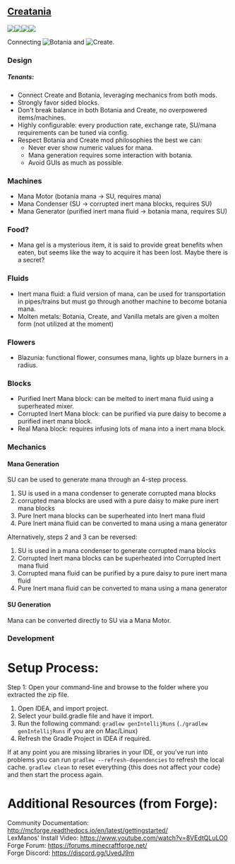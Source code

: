 
[Creatania](https://www.curseforge.com/minecraft/mc-mods/creatania)
-------------------------------------------
![](https://cf.way2muchnoise.eu/title/825000.svg)![](https://img.shields.io/badge/environment-both-4caf50?style=flat-square)![]( https://img.shields.io/badge/mod%20loader-forge-1976d2?style=flat-square)![](https://cf.way2muchnoise.eu/versions/825000.svg)


Connecting ![Botania](https://cf.way2muchnoise.eu/title/225643.svg) and ![Create](https://cf.way2muchnoise.eu/title/328085.svg).

### Design

##### Tenants:

- Connect Create and Botania, leveraging mechanics from both mods.
- Strongly favor sided blocks.
- Don't break balance in both Botania and Create, no overpowered items/machines.
- Highly configurable: every production rate, exchange rate, SU/mana requirements can be tuned via config.
- Respect Botania and Create mod philosophies the best we can:
  - Never ever show numeric values for mana.
  - Mana generation requires some interaction with botania.
  - Avoid GUIs as much as possible.

### Machines

- Mana Motor (botania mana -> SU, requires mana)
- Mana Condenser (SU -> corrupted inert mana blocks, requires SU)
- Mana Generator (purified inert mana fluid -> botania mana, requires SU)

### Food?

- Mana gel is a mysterious item, it is said to provide great benefits when eaten, but seems like the way to acquire it has been lost. Maybe there is a secret?  

### Fluids

- Inert mana fluid: a fluid version of mana, can be used for transportation in pipes/trains but must go through another machine to become botania mana.
- Molten metals: Botania, Create, and Vanilla metals are given a molten form (not utilized at the moment)

### Flowers

- Blazunia: functional flower, consumes mana, lights up blaze burners in a radius.

### Blocks

- Purified Inert Mana block: can be melted to inert mana fluid using a superheated mixer.
- Corrupted Inert Mana block: can be purified via pure daisy to become a purified inert mana block.
- Real Mana block: requires infusing lots of mana into a inert mana block.

### Mechanics

#### Mana Generation

SU can be used to generate mana through an 4-step process.

1. SU is used in a mana condenser to generate corrupted mana blocks
2. corrupted mana blocks are used with a pure daisy to make pure inert mana blocks
3. Pure Inert mana blocks can be superheated into Inert mana fluid
4. Pure Inert mana fluid can be converted to mana using a mana generator

Alternatively, steps 2 and 3 can be reversed:

1. SU is used in a mana condenser to generate corrupted mana blocks
2. Corrupted Inert mana blocks can be superheated into Corrupted Inert mana fluid
3. Corrupted mana fluid can be purified by a pure daisy to pure inert mana fluid
4. Pure Inert mana fluid can be converted to mana using a mana generator

#### SU Generation

Mana can be converted directly to SU via a Mana Motor.

### Development

Setup Process:
==============================

Step 1: Open your command-line and browse to the folder where you extracted the zip file.

1. Open IDEA, and import project.
2. Select your build.gradle file and have it import.
3. Run the following command: `gradlew genIntellijRuns` (`./gradlew genIntellijRuns` if you are on Mac/Linux)
4. Refresh the Gradle Project in IDEA if required.

If at any point you are missing libraries in your IDE, or you've run into problems you can 
run `gradlew --refresh-dependencies` to refresh the local cache. `gradlew clean` to reset everything 
{this does not affect your code} and then start the process again.

Additional Resources (from Forge): 
=========================
Community Documentation: http://mcforge.readthedocs.io/en/latest/gettingstarted/  
LexManos' Install Video: https://www.youtube.com/watch?v=8VEdtQLuLO0  
Forge Forum: https://forums.minecraftforge.net/  
Forge Discord: https://discord.gg/UvedJ9m  
